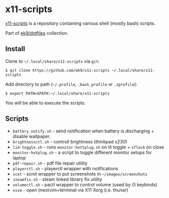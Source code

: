 x11-scripts
===========

[x11-scripts][0] is a repository containing various shell (mostly bash)
scripts.

Part of [ek9/dotfiles][10] collection.

## Install

Clone to `~/.local/share/x11-scripts` via `git`:

    $ git clone https://github.com/ek9/x11-scripts ~/.local/share/x11-scripts

Add directory to path (`~/.profile`, `.bash_profile` or `.zprofile`):

    $ export PATH=$PATH:~/.local/share/x11-scripts

You will be able to execute the scripts.

## Scripts

- `battery_notify.sh` - send notification when battery is discharging + disable
   wallpaper.
- `brightnessctl.sh` - controll brightness (thinkpad x230)
- `lid-toggle.sh` - runs `monitor-hottplug.sh` on lit toggle + `sflock` on close 
- `monitor-hotplug.sh` - a script to toggle different monitor setups for laptop 
- `pdf-repair.sh` - pdf file repair utility
- `playerctl.sh` - playerctl wrapper with notifications
- `scot` - scrot wrapper to put screenshots in `~/images/screenshots`
- `steamfix.sh` - steam linked library fix utility
- `volumectl.sh` - pactl wrapper to control volume (used by i3 keybinds)
- `xvim` - open (neo)vim+terminal via X11 Xorg (i.e. thunar)

[0]: https://github.com/ek9/x11-scripts
[10]: https://github.com/ek9/dotfiles
